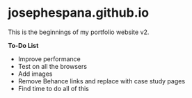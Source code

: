 josephespana.github.io
================
This is the beginnings of my portfolio website v2.

**To-Do List**
- Improve performance
- Test on all the browsers
- Add images
- Remove Behance links and replace with case study pages
- Find time to do all of this
